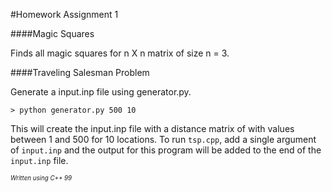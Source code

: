#Homework Assignment 1

####Magic Squares

Finds all magic squares for n X n matrix of size n = 3.

####Traveling Salesman Problem

Generate a input.inp file using generator.py. 

`> python generator.py 500 10`

This will create the input.inp file with a distance matrix of with values between 1 and 500 for 10 locations. To run `tsp.cpp`, add a single argument of `input.inp` and the output for this program will be added to the end of the `input.inp` file.




<sub><sup>*Written using C++ 99*</sup></sub>
